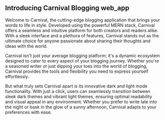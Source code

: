 ## Introducing Carnival Blogging web_app

Welcome to Carnival, the cutting-edge blogging application that brings your words to life in style. Developed using the powerful MERN stack, Carnival offers a seamless and intuitive platform for both creators and readers alike. With a sleek interface and a plethora of features, Carnival stands out as the ultimate choice for anyone passionate about sharing their thoughts and ideas with the world.

Carnival isn't just your average blogging platform; it's a dynamic ecosystem designed to cater to every aspect of your blogging journey. Whether you're a seasoned writer or just dipping your toes into the world of blogging, Carnival provides the tools and flexibility you need to express yourself effortlessly.

But what truly sets Carnival apart is its innovative dark and light mode functionality. With just a click, users can seamlessly transition between sleek dark themes and vibrant light themes, ensuring optimal readability and visual appeal in any environment. Whether you prefer to write late into the night or bask in the glow of a sunny afternoon, Carnival adapts to your preferences with ease.

